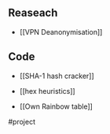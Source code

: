 ## Reaseach

- [[VPN Deanonymisation]]
## Code
- [[SHA-1 hash cracker]]
- [[hex heuristics]]

- [[Own Rainbow table]]

#project 